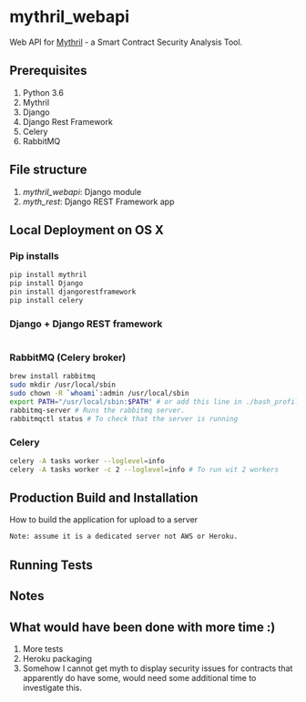 # mythril_webapi
Web API for [Mythril](https://github.com/ConsenSys/mythril/) - a Smart Contract Security Analysis Tool.

## Prerequisites
1. Python 3.6
1. Mythril
1. Django
1. Django Rest Framework
1. Celery
1. RabbitMQ

## File structure
1. *mythril_webapi*: Django module
1. *myth_rest*: Django REST Framework app

## Local Deployment on OS X

### Pip installs
```bash
pip install mythril
pip install Django
pin install djangorestframework
pip install celery
```

### Django + Django REST framework
```bash
```


### RabbitMQ (Celery broker)
```bash
brew install rabbitmq
sudo mkdir /usr/local/sbin
sudo chown -R `whoami`:admin /usr/local/sbin
export PATH="/usr/local/sbin:$PATH" # or add this line in ./bash_profile and restart a shell
rabbitmq-server # Runs the rabbitmq server.
rabbitmqctl status # To check that the server is running
```

### Celery
```bash
celery -A tasks worker --loglevel=info
celery -A tasks worker -c 2 --loglevel=info # To run wit 2 workers
```

## Production Build and Installation
How to build the application for upload to a server
```bash
Note: assume it is a dedicated server not AWS or Heroku.
```

## Running Tests

## Notes


## What would have been done with more time :)
1. More tests
1. Heroku packaging
1. Somehow I cannot get myth to display security issues for contracts that apparently do have some, would need some additional time to investigate this.

